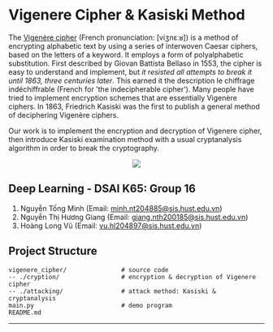 # Vigenere Cipher & Kasiski Method

The [Vigenère cipher](https://en.wikipedia.org/wiki/Vigen%C3%A8re_cipher) (French pronunciation: ​[viʒnɛːʁ]) is a method of encrypting alphabetic text by using a series of interwoven Caesar ciphers, based on the letters of a keyword. It employs a form of polyalphabetic substitution. First described by Giovan Battista Bellaso in 1553, the cipher is easy to understand and implement, but *it resisted all attempts to break it until 1863, three centuries later*. This earned it the description le chiffrage indéchiffrable (French for 'the indecipherable cipher'). Many people have tried to implement encryption schemes that are essentially Vigenère ciphers. In 1863, Friedrich Kasiski was the first to publish a general method of deciphering Vigenère ciphers.

Our work is to implement the encryption and decryption of Vigenere cipher, then introduce Kasiski examination method with a usual cryptanalysis algorithm in order to break the cryptography.

<p align="center">
  <img src="https://user-images.githubusercontent.com/86721208/211774407-7f27727f-ff57-456a-818a-f8b68e841cbf.png" />
</p>

## Deep Learning - DSAI K65: Group 16
1. Nguyễn Tống Minh (Email: minh.nt204885@sis.hust.edu.vn)
2. Nguyễn Thị Hương Giang (Email: giang.nth200185@sis.hust.edu.vn)
3. Hoàng Long Vũ (Email: vu.hl204897@sis.hust.edu.vn)

## Project Structure

```
vigenere_cipher/               # source code
-- ./cryption/                 # encryption & decryption of Vigenere cipher
-- ./attacking/                # attack method: Kasiski & cryptanalysis
main.py                        # demo program
README.md
```
---

